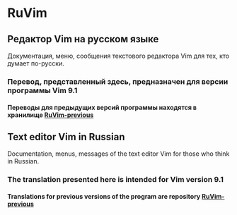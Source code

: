 # RuVim

## Редактор Vim на русском языке
Документация, меню, сообщения текстового редактора Vim для тех, кто думает по-русски.  

### Перевод, представленный здесь, предназначен для версии программы Vim 9.1  

#### Переводы для предыдущих версий программы находятся в хранилище [RuVim-previous](https://github.com/RestorerZ/RuVim-previous)  

## Text editor Vim in Russian
Documentation, menus, messages of the text editor Vim for those who think in Russian.  

### The translation presented here is intended for Vim version 9.1  

#### Translations for previous versions of the program are repository [RuVim-previous](https://github.com/RestorerZ/RuVim-previous)




